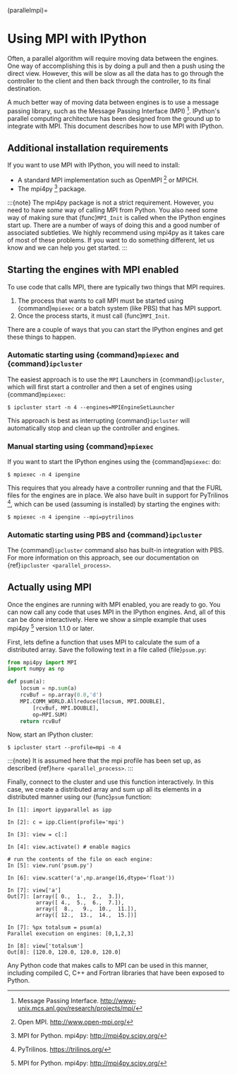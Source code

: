 (parallelmpi)=

# Using MPI with IPython

Often, a parallel algorithm will require moving data between the engines. One
way of accomplishing this is by doing a pull and then a push using the
direct view. However, this will be slow as all the data has to go
through the controller to the client and then back through the controller, to
its final destination.

A much better way of moving data between engines is to use a message passing
library, such as the Message Passing Interface (MPI) [^cite_mpi]. IPython's
parallel computing architecture has been designed from the ground up to
integrate with MPI. This document describes how to use MPI with IPython.

## Additional installation requirements

If you want to use MPI with IPython, you will need to install:

- A standard MPI implementation such as OpenMPI [^cite_openmpi] or MPICH.
- The mpi4py [^cite_mpi4py] package.

:::{note}
The mpi4py package is not a strict requirement. However, you need to
have _some_ way of calling MPI from Python. You also need some way of
making sure that {func}`MPI_Init` is called when the IPython engines start
up. There are a number of ways of doing this and a good number of
associated subtleties. We highly recommend using mpi4py as it
takes care of most of these problems. If you want to do something
different, let us know and we can help you get started.
:::

## Starting the engines with MPI enabled

To use code that calls MPI, there are typically two things that MPI requires.

1. The process that wants to call MPI must be started using
   {command}`mpiexec` or a batch system (like PBS) that has MPI support.
2. Once the process starts, it must call {func}`MPI_Init`.

There are a couple of ways that you can start the IPython engines and get
these things to happen.

### Automatic starting using {command}`mpiexec` and {command}`ipcluster`

The easiest approach is to use the `MPI` Launchers in {command}`ipcluster`,
which will first start a controller and then a set of engines using
{command}`mpiexec`:

```
$ ipcluster start -n 4 --engines=MPIEngineSetLauncher
```

This approach is best as interrupting {command}`ipcluster` will automatically
stop and clean up the controller and engines.

### Manual starting using {command}`mpiexec`

If you want to start the IPython engines using the {command}`mpiexec`:
do:

```
$ mpiexec -n 4 ipengine
```

This requires that you already have a controller running and that the FURL
files for the engines are in place. We also have built in support for
PyTrilinos [^cite_pytrilinos], which can be used (assuming is installed) by
starting the engines with:

```
$ mpiexec -n 4 ipengine --mpi=pytrilinos
```

### Automatic starting using PBS and {command}`ipcluster`

The {command}`ipcluster` command also has built-in integration with PBS. For
more information on this approach, see our documentation on {ref}`ipcluster <parallel_process>`.

## Actually using MPI

Once the engines are running with MPI enabled, you are ready to go. You can
now call any code that uses MPI in the IPython engines. And, all of this can
be done interactively. Here we show a simple example that uses mpi4py
[^cite_mpi4py] version 1.1.0 or later.

First, lets define a function that uses MPI to calculate the sum of a
distributed array. Save the following text in a file called {file}`psum.py`:

```python
from mpi4py import MPI
import numpy as np

def psum(a):
    locsum = np.sum(a)
    rcvBuf = np.array(0.0,'d')
    MPI.COMM_WORLD.Allreduce([locsum, MPI.DOUBLE],
        [rcvBuf, MPI.DOUBLE],
        op=MPI.SUM)
    return rcvBuf
```

Now, start an IPython cluster:

```
$ ipcluster start --profile=mpi -n 4
```

:::{note}
It is assumed here that the mpi profile has been set up, as described {ref}`here <parallel_process>`.
:::

Finally, connect to the cluster and use this function interactively. In this
case, we create a distributed array and sum up all its elements in a distributed
manner using our {func}`psum` function:

```ipython
In [1]: import ipyparallel as ipp

In [2]: c = ipp.Client(profile='mpi')

In [3]: view = c[:]

In [4]: view.activate() # enable magics

# run the contents of the file on each engine:
In [5]: view.run('psum.py')

In [6]: view.scatter('a',np.arange(16,dtype='float'))

In [7]: view['a']
Out[7]: [array([ 0.,  1.,  2.,  3.]),
         array([ 4.,  5.,  6.,  7.]),
         array([  8.,   9.,  10.,  11.]),
         array([ 12.,  13.,  14.,  15.])]

In [7]: %px totalsum = psum(a)
Parallel execution on engines: [0,1,2,3]

In [8]: view['totalsum']
Out[8]: [120.0, 120.0, 120.0, 120.0]
```

Any Python code that makes calls to MPI can be used in this manner, including
compiled C, C++ and Fortran libraries that have been exposed to Python.

[^cite_mpi]: Message Passing Interface. <http://www-unix.mcs.anl.gov/research/projects/mpi/>
[^cite_mpi4py]: MPI for Python. mpi4py: <http://mpi4py.scipy.org/>
[^cite_openmpi]: Open MPI. <http://www.open-mpi.org/>
[^cite_pytrilinos]: PyTrilinos. <https://trilinos.org/>
